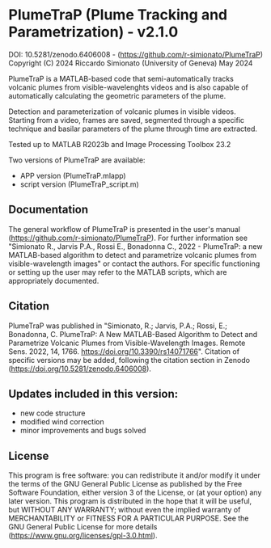 # PlumeTraP (Plume Tracking and Parametrization) - v2.1.0
DOI: 10.5281/zenodo.6406008 - (https://github.com/r-simionato/PlumeTraP)
Copyright (C) 2024 Riccardo Simionato (University of Geneva)
May 2024

PlumeTraP is a MATLAB-based code that semi-automatically tracks volcanic
plumes from visible-wavelenghts videos and is also capable of automatically
calculating the geometric parameters of the plume.

Detection and parameterization of volcanic plumes in visible videos.
Starting from a video, frames are saved, segmented through a specific
technique and basilar parameters of the plume through time are extracted.

Tested up to MATLAB R2023b and Image Processing Toolbox 23.2

Two versions of PlumeTraP are available:
- APP version (PlumeTraP.mlapp)
- script version (PlumeTraP_script.m)

## Documentation
The general workflow of PlumeTraP is presented in the user's manual 
(https://github.com/r-simionato/PlumeTraP). 
For further information see "Simionato R., Jarvis P.A., Rossi E.,
Bonadonna C., 2022 - PlumeTraP: a new MATLAB-based algorithm to detect and
parametrize volcanic plumes from visible-wavelength images" or contact the 
authors. For specific functioning or setting up the user may refer to the 
MATLAB scripts, which are appropriately documented.

## Citation
PlumeTraP was published in "Simionato, R.; Jarvis, P.A.; Rossi, E.; 
Bonadonna, C. PlumeTraP: A New MATLAB-Based Algorithm to Detect and 
Parametrize Volcanic Plumes from Visible-Wavelength Images. Remote Sens. 
2022, 14, 1766. https://doi.org/10.3390/rs14071766". Citation of specific 
versions may be added, following the citation section in Zenodo 
(https://doi.org/10.5281/zenodo.6406008).

## Updates included in this version:
- new code structure
- modified wind correction
- minor improvements and bugs solved

## License
This program is free software: you can redistribute it and/or modify it 
under the terms of the GNU General Public License as published by the 
Free Software Foundation, either version 3 of the License, or (at your 
option) any later version.
This program is distributed in the hope that it will be useful, but 
WITHOUT ANY WARRANTY; without even the implied warranty of 
MERCHANTABILITY or FITNESS FOR A PARTICULAR PURPOSE.
See the GNU General Public License for more details 
(https://www.gnu.org/licenses/gpl-3.0.html).